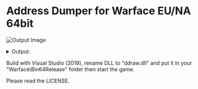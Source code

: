 # Address Dumper for Warface EU/NA 64bit

![Output Image](https://i.imgur.com/y5q1Iet.png)

<details>
  <summary>
    Output:
  </summary>
 > initialization started
 > scanning started
 
 
 > SSystemGlobalEnvironment:
 >       address: 0000000141D73AC0
 >       IGame: 0000000000000040
 >       ISystem: 00000000000000E8
 >       IRenderer: 0000000000000048
 >       IPhysicalWorld: 0000000000000070
 >       I3DEngine: 00000000000000F8
 >       ITimer: 00000000000000B8
 >       IEntitySystem: 00000000000000D8
 
 > IRenderer:
 >       address: 0000000142040978
 >       ProjectToScreen: 0000000000000320
 >       ClientDevice: 000000000000A6D0
 
 > CD3D9Renderer:
 >       address: 000000014207825C
 
 > I3DEngine:
 >       SetPostEffectParam: 0000000000000470
 
 > ITimer:
 >       address: 0000000142040968
 >       GetFrameTime: 0000000000000038
 
 > IPhysicalWorld:
 >       RayWorldIntersection: 0000000000000118
 
 > IEntitySystem:
 >       GetEntity: 0000000000000058
 >       GetEntityIterator: 00000000000000A8
 
 > IEntityIterator:
 >       Next: 0000000000000030
 
 > IGame:
 >       address: 000000014207C818
 
 > SCVars:
 >       address: 000000014207C820
 >       cl_fov: 0000000000000004
 >       i_soundeffects: 00000000000000E0
 >       g_enableIdleCheck: 0000000000000168
 >       g_gameroom_afk_timeout: 0000000000000794
 >       g_ingame_afk_timeout: 0000000000000798
 >       i_pelletsDisp: 0000000000000128
 >       i_unlimitedammo: 0000000000000130
 >       g_silencer_shoot_spotting: 0000000000000D70
 >       g_victoryCondition: 0000000000000600
 
 > IGameFramework:
 >       address: 000000014207D4B8
 >       GetCurrentGameRules: 0000000000000448
 >       GetClientActor: 0000000000000470
 
 > IGameRules:
 >       GetTeam: 0000000000000368
 >       SvRequestHit: 0000000141247D10
 
 > IActor:
 >       GetHealth: 00000000000000D8
 >       GetMaxHealth: 00000000000000F8
 >       SetHealth: 00000000000000E0
 >       GetArmor: 0000000000000100
 >       GetMaxArmor: 0000000000000108
 >       SetHealth: 00000000000000F0
 >       IsPlayer: 0000000000000230
 >       SvClimbMessage: 0000000141437C10
 
 > IItem:
 >       GetIWeapon: 0000000000000278
 
 > IWeapon:
 >       StartFire: 0000000000000058
 >       StopFire: 0000000000000060
 
 > IEntity:
 >       SetPos: 00000000000000A8
 >       SetAngles: 00000000000000E8
 >       SetScale: 00000000000000F8
 >       GetAngles: 00000000000000F0
 >       GetScale: 0000000000000100
 >       GetFlags: 0000000000000030
 >       GetWorldPos: 00000000000000B8
 >       GetWorldBBox: 00000000000000C8
 >       GetName: 0000000000000060
 >       GetEntityRenderProxy: 00000000000001D8
 >       GetEntityClass: 0000000000000018
 >       GetCharacter: 0000000000000290
 
 > IEntityRenderProxy:
 >       SetHUDSilhouettesParams: 0000000000000160
 
 > ICharacterInstance:
 >       GetISkeletonPose: 0000000000000028
 
 > ISkeletonPose:
 >       GetAbsJointByID: 0000000000000038
 
 
 > WinAPI:
 >       j_malloc: 00000001416C5121
 >       j_free: 00000001416C511B
 >       j_memcpy: 00000001416C5001
 >       j_memset: 00000001416C500D
 >       j_strcmp: 00000001416C50C7
 >       j_strstr: 00000001416C4FE9
 >       j_GetAsyncKeyState: 00000001400ADE20
 >       j_sqrt: 00000001418E41CD
 >       j_sinf: 00000001416C50AF
 >       j_cosf: 00000001416C50A9
 >       j_atoi: 00000001416C505B
 >       j_Sleep: 00000001400ADD40
 
 > scanning took 2.655607 seconds
</details>

Build with Visual Studio (2019), rename DLL to "ddraw.dll" and put it in your "Warface\Bin64Release\" folder then start the game.

Please read the LICENSE.
